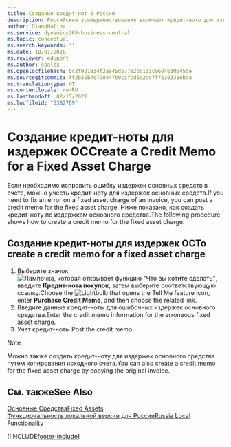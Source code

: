 ```yaml
---
title: Создание кредит-нот в России
description: Российские усовершенствования включают кредит-ноты для издержек основных средств.
author: DianaMalina
ms.service: dynamics365-business-central
ms.topic: conceptual
ms.search.keywords: ''
ms.date: 10/01/2020
ms.reviewer: edupont
ms.author: soalex
ms.openlocfilehash: bc2f921934f2a945d577e2bc131c9604610545de
ms.sourcegitcommit: ff2b55b7e790447e0c1fcd5c2ec7f7610338ebaa
ms.translationtype: HT
ms.contentlocale: ru-RU
ms.lasthandoff: 02/15/2021
ms.locfileid: "5382769"
---
```

# <a name="create-a-credit-memo-for-a-fixed-asset-charge"></a><span data-ttu-id="fa79d-103">Создание кредит-ноты для издержек ОС</span><span class="sxs-lookup"><span data-stu-id="fa79d-103">Create a Credit Memo for a Fixed Asset Charge</span></span>

<span data-ttu-id="fa79d-104">Если необходимо исправить ошибку издержек основных средств в счете, можно учесть кредит-ноту для издержек основных средств.</span><span class="sxs-lookup"><span data-stu-id="fa79d-104">If you need to fix an error on a fixed asset charge of an invoice, you can post a credit memo for the fixed asset charge.</span></span> <span data-ttu-id="fa79d-105">Ниже показано, как создать кредит-ноту по издержкам основного средства.</span><span class="sxs-lookup"><span data-stu-id="fa79d-105">The following procedure shows how to create a credit memo for the fixed asset charge.</span></span>

## <a name="to-create-a-credit-memo-for-a-fixed-asset-charge"></a><span data-ttu-id="fa79d-106">Создание кредит-ноты для издержек ОС</span><span class="sxs-lookup"><span data-stu-id="fa79d-106">To create a credit memo for a fixed asset charge</span></span>

1. <span data-ttu-id="fa79d-107">Выберите значок ![Лампочка, которая открывает функцию "Что вы хотите сделать"](../../media/ui-search/search_small.png "Что вы хотите сделать"), введите **Кредит-нота покупок**, затем выберите соответствующую ссылку.</span><span class="sxs-lookup"><span data-stu-id="fa79d-107">Choose the ![Lightbulb that opens the Tell Me feature](../../media/ui-search/search_small.png "Tell me what you want to do") icon, enter **Purchase Credit Memo**, and then choose the related link.</span></span>
2. <span data-ttu-id="fa79d-108">Введите данные кредит-ноты для ошибочных издержек основного средства.</span><span class="sxs-lookup"><span data-stu-id="fa79d-108">Enter the credit memo information for the erroneous fixed asset charge.</span></span>
3. <span data-ttu-id="fa79d-109">Учет кредит-ноты.</span><span class="sxs-lookup"><span data-stu-id="fa79d-109">Post the credit memo.</span></span>

> [!NOTE]
> <span data-ttu-id="fa79d-110">Можно также создать кредит-ноту для издержек основного средства путем копирования исходного счета.</span><span class="sxs-lookup"><span data-stu-id="fa79d-110">You can also create a credit memo for the fixed asset charge by copying the original invoice.</span></span>

## <a name="see-also"></a><span data-ttu-id="fa79d-111">См. также</span><span class="sxs-lookup"><span data-stu-id="fa79d-111">See Also</span></span>

[<span data-ttu-id="fa79d-112">Основные Средства</span><span class="sxs-lookup"><span data-stu-id="fa79d-112">Fixed Assets</span></span>](../../fa-manage.md)  
[<span data-ttu-id="fa79d-113">Функциональность локальной версии для России</span><span class="sxs-lookup"><span data-stu-id="fa79d-113">Russia Local Functionality</span></span>](russia-local-functionality.md)  


[!INCLUDE[footer-include](../../includes/footer-banner.md)]